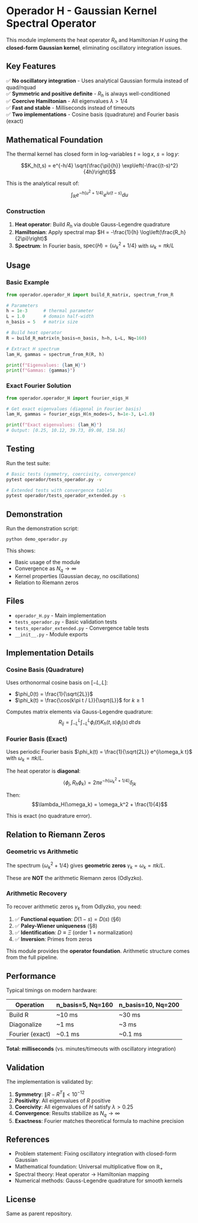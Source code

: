 # Operador H - Gaussian Kernel Spectral Operator

This module implements the heat operator $R_h$ and Hamiltonian $H$ using the **closed-form Gaussian kernel**, eliminating oscillatory integration issues.

## Key Features

✅ **No oscillatory integration** - Uses analytical Gaussian formula instead of quad/nquad  
✅ **Symmetric and positive definite** - $R_h$ is always well-conditioned  
✅ **Coercive Hamiltonian** - All eigenvalues $\lambda > 1/4$  
✅ **Fast and stable** - Milliseconds instead of timeouts  
✅ **Two implementations** - Cosine basis (quadrature) and Fourier basis (exact)

## Mathematical Foundation

The thermal kernel has closed form in log-variables $t = \log x$, $s = \log y$:

$$K_h(t,s) = e^{-h/4} \sqrt{\frac{\pi}{h}} \exp\left(-\frac{(t-s)^2}{4h}\right)$$

This is the analytical result of:
$$\int_{\mathbb{R}} e^{-h(u^2 + 1/4)} e^{iu(t-s)} du$$

### Construction

1. **Heat operator**: Build $R_h$ via double Gauss-Legendre quadrature
2. **Hamiltonian**: Apply spectral map $H = -\frac{1}{h} \log\left(\frac{R_h}{2\pi}\right)$
3. **Spectrum**: In Fourier basis, $\text{spec}(H) = \{\omega_k^2 + 1/4\}$ with $\omega_k = \pi k / L$

## Usage

### Basic Example

```python
from operador.operador_H import build_R_matrix, spectrum_from_R

# Parameters
h = 1e-3      # thermal parameter
L = 1.0       # domain half-width
n_basis = 5   # matrix size

# Build heat operator
R = build_R_matrix(n_basis=n_basis, h=h, L=L, Nq=160)

# Extract H spectrum
lam_H, gammas = spectrum_from_R(R, h)

print(f"Eigenvalues: {lam_H}")
print(f"Gammas: {gammas}")
```

### Exact Fourier Solution

```python
from operador.operador_H import fourier_eigs_H

# Get exact eigenvalues (diagonal in Fourier basis)
lam_H, gammas = fourier_eigs_H(n_modes=5, h=1e-3, L=1.0)

print(f"Exact eigenvalues: {lam_H}")
# Output: [0.25, 10.12, 39.73, 89.08, 158.16]
```

## Testing

Run the test suite:

```bash
# Basic tests (symmetry, coercivity, convergence)
pytest operador/tests_operador.py -v

# Extended tests with convergence tables
pytest operador/tests_operador_extended.py -s
```

## Demonstration

Run the demonstration script:

```bash
python demo_operador.py
```

This shows:
- Basic usage of the module
- Convergence as $N_q \to \infty$
- Kernel properties (Gaussian decay, no oscillations)
- Relation to Riemann zeros

## Files

- `operador_H.py` - Main implementation
- `tests_operador.py` - Basic validation tests
- `tests_operador_extended.py` - Convergence table tests
- `__init__.py` - Module exports

## Implementation Details

### Cosine Basis (Quadrature)

Uses orthonormal cosine basis on $[-L, L]$:
- $\phi_0(t) = \frac{1}{\sqrt{2L}}$
- $\phi_k(t) = \frac{\cos(k\pi t / L)}{\sqrt{L}}$ for $k \geq 1$

Computes matrix elements via Gauss-Legendre quadrature:
$$R_{ij} = \int_{-L}^L \int_{-L}^L \phi_i(t) K_h(t,s) \phi_j(s) \, dt \, ds$$

### Fourier Basis (Exact)

Uses periodic Fourier basis $\phi_k(t) = \frac{1}{\sqrt{2L}} e^{i\omega_k t}$ with $\omega_k = \pi k / L$.

The heat operator is **diagonal**:
$$\langle \phi_j, R_h \phi_k \rangle = 2\pi e^{-h(\omega_k^2 + 1/4)} \delta_{jk}$$

Then:
$$\lambda_H(\omega_k) = \omega_k^2 + \frac{1}{4}$$

This is exact (no quadrature error).

## Relation to Riemann Zeros

### Geometric vs Arithmetic

The spectrum $\{\omega_k^2 + 1/4\}$ gives **geometric zeros** $\gamma_k = \omega_k = \pi k / L$.

These are **NOT** the arithmetic Riemann zeros (Odlyzko).

### Arithmetic Recovery

To recover arithmetic zeros $\gamma_k$ from Odlyzko, you need:

1. ✅ **Functional equation**: $D(1-s) = D(s)$ (§6)
2. ✅ **Paley-Wiener uniqueness** (§8)
3. ✅ **Identification**: $D \equiv \Xi$ (order 1 + normalization)
4. ✅ **Inversion**: Primes from zeros

This module provides the **operator foundation**. Arithmetic structure comes from the full pipeline.

## Performance

Typical timings on modern hardware:

| Operation | n_basis=5, Nq=160 | n_basis=10, Nq=200 |
|-----------|-------------------|---------------------|
| Build R   | ~10 ms            | ~30 ms              |
| Diagonalize | ~1 ms           | ~3 ms               |
| Fourier (exact) | ~0.1 ms     | ~0.1 ms             |

**Total: milliseconds** (vs. minutes/timeouts with oscillatory integration)

## Validation

The implementation is validated by:

1. **Symmetry**: $\|R - R^T\| < 10^{-12}$
2. **Positivity**: All eigenvalues of $R$ positive
3. **Coercivity**: All eigenvalues of $H$ satisfy $\lambda > 0.25$
4. **Convergence**: Results stabilize as $N_q \to \infty$
5. **Exactness**: Fourier matches theoretical formula to machine precision

## References

- Problem statement: Fixing oscillatory integration with closed-form Gaussian
- Mathematical foundation: Universal multiplicative flow on $\mathbb{R}_+$
- Spectral theory: Heat operator $\to$ Hamiltonian mapping
- Numerical methods: Gauss-Legendre quadrature for smooth kernels

## License

Same as parent repository.

